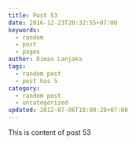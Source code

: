 ```yaml
---
title: Post 53
date: 2016-12-23T20:32:55+07:00
keywords:
  - random
  - post
  - pages
author: Dimas Lanjaka
tags:
  - random post
  - post has 5
category:
  - random post
  - uncategorized
updated: 2012-07-06T18:09:28+07:00
---
```

This is content of post 53